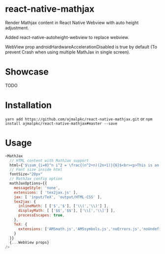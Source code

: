 # react-native-mathjax
Render Mathjax content in React Native Webview with auto height adjustment.

Added react-native-autoheight-webview to replace webview.

WebView prop androidHardwareAccelerationDisabled is true by default (To prevent Crash when using multiple MathJax in single screen).

# Showcase
TODO

# Installation
`yarn add https://github.com/ajmalpkc/react-native-mathjax.git`
or
`npm install ajmalpkc/react-native-mathjax#master --save`

# Usage
```javascript
<MathJax
  // HTML content with MathJax support
  html={'$\sum_{i=0}^n i^2 = \frac{(n^2+n)(2n+1)}{6}$<br><p>This is an equation</p>'}
  // Font size inside html
  fontSize="20px"
  // MathJax config option
  mathJaxOptions={{
    messageStyle: 'none',
    extensions: [ 'tex2jax.js' ],
    jax: [ 'input/TeX', 'output/HTML-CSS' ],
    tex2jax: {
      inlineMath: [ ['$','$'], ['\\(','\\)'] ],
      displayMath: [ ['$$','$$'], ['\\[','\\]'] ],
      processEscapes: true,
    },
    TeX: {
      extensions: ['AMSmath.js','AMSsymbols.js','noErrors.js','noUndefined.js']
    }
  }}
  {...WebView props}
/>

```
